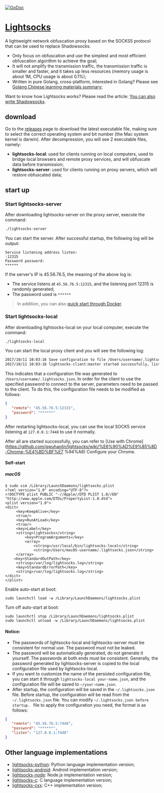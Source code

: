 [![GoDoc](http://img.shields.io/badge/godoc-reference-5272B4.svg?style=flat-square)](https://godoc.org/github.com/gwuhaolin/lightsocks)

# [Lightsocks](https://github.com/gwuhaolin/lightsocks)
A lightweight network obfuscation proxy based on the SOCKS5 protocol that can be used to replace Shadowsocks.

- Only focus on obfuscation and use the simplest and most efficient obfuscation algorithm to achieve the goal;
- It will not amplify the transmission traffic, the transmission traffic is smaller and faster, and it takes up less resources (memory usage is about 1M, CPU usage is about 0.1%);
- Written in pure Golang, cross-platform, interested in Golang? Please see [Golang Chinese learning materials summary](http://go.wuhaolin.cn/);

Want to know how Lightsocks works? Please read the article: [You can also write Shadowsocks](https://github.com/gwuhaolin/blog/issues/12).

## download
Go to the [releases](https://github.com/gwuhaolin/lightsocks/releases) page to download the latest executable file, making sure to select the correct operating system and bit number (the Mac system kernel is darwin).
After decompression, you will see 2 executable files, namely:

- **lightsocks-local**: used for clients running on local computers, used to bridge local browsers and remote proxy services, and will obfuscate data before transmission;
- **lightsocks-server**: used for clients running on proxy servers, which will restore obfuscated data;


## start up
### Start lightsocks-server
After downloading lightsocks-server on the proxy server, execute the command:
```bash
./lightsocks-server
```
You can start the server. After successful startup, the following log will be output:
```
Service listening address listen:
:12315
Password password:
******
```
If the server's IP is 45.56.76.5, the meaning of the above log is:

- The service listens at `45.56.76.5:12315`, and the listening port 12315 is randomly generated;
- The password used is `******`

> In addition, you can also [quick start through Docker](https://cloud.docker.com/u/gwuhaolin/repository/docker/gwuhaolin/lightsocks).

### Start lightsocks-local
After downloading lightsocks-local on your local computer, execute the command:
```bash
./lightsocks-local
```
You can start the local proxy client and you will see the following log:
```bash
2017/10/11 10:03:16 Save configuration to file /Users/username/.lightsocks.json Successfully
2017/10/11 10:03:16 lightsocks-client:master started successfully, listening at [::]:7448
```
This indicates that a configuration file was generated to `/Users/username/.lightsocks.json`.
In order for the client to use the specified password to connect to the server, parameters need to be passed to the client. To do this, the configuration file needs to be modified as follows:
```json
{
   "remote": "45.56.76.5:12315",
   "password": "******"
}
```
After restarting lightsocks-local, you can use the local SOCK5 service listening at `127.0.0.1:7448` to use it normally.

After all are started successfully, you can refer to [Use with Chrome](https://github.com/gwuhaolin/lightsocks/wiki/%E6%90%AD%E9%85%8D-Chrome-%E4%BD%BF%E7 %94%A8) Configure your Chrome.

#### Self-start

##### macOS
```
$ sudo vim /Library/LaunchDaemons/lightsocks.plist
<?xml version="1.0" encoding="UTF-8"?>
<!DOCTYPE plist PUBLIC "-//Apple//DTD PLIST 1.0//EN" "http://www.apple.com/DTDs/PropertyList-1.0.dtd">
<plist version="1.0">
<dict>
     <key>KeepAlive</key>
     <true/>
     <key>RunAtLoad</key>
     <true/>
     <key>Label</key>
     <string>lightsocks</string>
         <key>ProgramArguments</key>
         <array>
             <string>/usr/local/bin/lightsocks-local</string>
             <string>/Users/macOS-username/.lightsocks.json</string>
     </array>
    <key>StandardOutPath</key>
     <string>/var/log/lightsocks.log</string>
     <key>StandardErrorPath</key>
     <string>/var/log/lightsocks.log</string>
</dict>
</plist>

```
Enable auto-start at boot:
```
sudo launchctl load -w /Library/LaunchDaemons/lightsocks.plist
```
Turn off auto-start at boot:
```
sudo launchctl stop /Library/LaunchDaemons/lightsocks.plist
sudo launchctl unload -w /Library/LaunchDaemons/lightsocks.plist
```
#### Notice:
- The passwords of lightsocks-local and lightsocks-server must be consistent for normal use. The password must not be leaked.
- The password will be automatically generated, do not generate it yourself. The passwords at both ends must be consistent. Generally, the password generated by lightsocks-server is copied to the local configuration file used by lightsocks-local.
- If you want to customize the name of the persisted configuration file, you can start it through `lightsocks-local your-name.json`, and the configuration file will be saved to `~/your-name.json`.
- After startup, the configuration will be saved in the `~/.lightsocks.json` file. Before startup, the configuration will be read from the `~/.lightsocks.json` file. You can modify `~/.lightsocks.json before startup. ` file to apply the configuration you need, the format is as follows:
```json
{
   "remote": "45.56.76.5:7448",
   "password": "******",
   "listen": "127.0.0.1:7448"
}
```

## Other language implementations
- [lightsocks-python](https://github.com/linw1995/lightsocks-python): Python language implementation version;
- [lightsocks-android](https://github.com/XanthusL/LightSocks-Android): Android implementation version;
- [lightsocks-node](https://github.com/chrisyer/lightsocks-nodejs): Node.js implementation version;
- [lightsocks-c](https://github.com/LeeReindeer/lightsocks-c): C language implementation version;
- [lightsocks-cxx](https://github.com/maxlv7/LightSocks-cxx): C++ implementation version;
